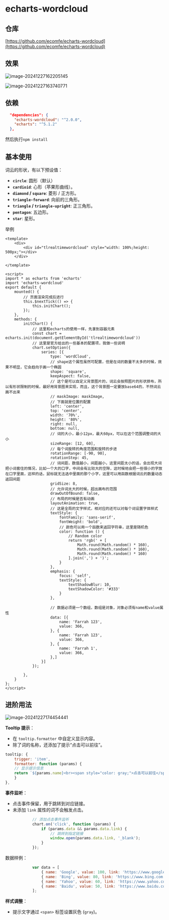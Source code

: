 # echarts-wordcloud

## 仓库

[https://github.com/ecomfe/echarts-wordcloud](https://github.com/ecomfe/echarts-wordcloud)

## 效果

![image-20241227162205145](http://cdn.qiniu.liyansheng.top/img/image-20241227162205145.png)

![image-20241227163740771](http://cdn.qiniu.liyansheng.top/img/image-20241227163740771.png)

## 依赖

```json
  "dependencies": {
    "echarts-wordcloud": "^2.0.0",
    "echarts": "^5.1.2"
  },
```

然后执行`npm install`

## 基本使用

词云的形状，有以下预设值：

- **`circle`**: 圆形（默认）
- **`cardioid`**: 心形（苹果形曲线）。
- **`diamond` / `square`**: 菱形 / 正方形。
- **`triangle-forward`**: 向前的三角形。
- **`triangle` / `triangle-upright`**: 正三角形。
- **`pentagon`**: 五边形。
- **`star`**: 星形。

举例

```vue
<template>
    <div>
        <div id="tlrealtimewordcloud" style="width: 100%;height: 500px;"></div>
    </div>

</template>

<script>
import * as echarts from 'echarts'
import 'echarts-wordcloud'
export default {
    mounted() {
        // 页面渲染完成后进行
        this.$nextTick(() => {
            this.initChart();
        });
    },
    methods: {
        initChart() {
            // 这里和echarts的使用一样，先拿到容器元素
            const chart = echarts.init(document.getElementById('tlrealtimewordcloud'))
            // 这里是官方给出的一些基本的配置项，我做一些说明
            chart.setOption({
                series: [{
                    type: 'wordCloud',
                    // shape这个属性虽然可配置，但是在词的数量不太多的时候，效果不明显，它会趋向于画一个椭圆
                    shape: 'square',
                    keepAspect: false,
                    // 这个是可以自定义背景图片的，词云会按照图片的形状排布，所以有形状限制的时候，最好用背景图来实现，而且，这个背景图一定要放base64的，不然词云画不出来
                    // maskImage: maskImage,
                    // 下面就是位置的配置
                    left: 'center',
                    top: 'center',
                    width: '70%',
                    height: '80%',
                    right: null,
                    bottom: null,
                    // 词的大小，最小12px，最大60px，可以在这个范围调整词的大小
                    sizeRange: [12, 60],
                    // 每个词旋转的角度范围和旋转的步进
                    rotationRange: [-90, 90],
                    rotationStep: 45,
                    // 词间距，数值越小，间距越小，这里间距太小的话，会出现大词把小词套住的情况，比如一个大的口字，中间会有比较大的空隙，这时候他会把一些很小的字放在口字里面，这样的话，鼠标就无法选中里面的那个小字，这里可以用函数根据词云的数量动态返回间距
                    gridSize: 8,
                    // 允许词太大的时候，超出画布的范围
                    drawOutOfBound: false,
                    // 布局的时候是否有动画
                    layoutAnimation: true,
                    // 这是全局的文字样式，相对应的还可以对每个词设置字体样式
                    textStyle: {
                        fontFamily: 'sans-serif',
                        fontWeight: 'bold',
                        // 颜色可以用一个函数来返回字符串，这里是随机色
                        color: function () {
                            // Random color
                            return 'rgb(' + [
                                Math.round(Math.random() * 160),
                                Math.round(Math.random() * 160),
                                Math.round(Math.random() * 160)
                            ].join(',') + ')';
                        }
                    },
                    emphasis: {
                        focus: 'self',
                        textStyle: {
                            textShadowBlur: 10,
                            textShadowColor: '#333'
                        }
                    },

                    // 数据必须是一个数组，数组是对象，对象必须有name和value属性
                    data: [{
                        name: 'Farrah 123',
                        value: 366,
                    }, {
                        name: 'Farrah 123',
                        value: 366,
                    }, {
                        name: 'Farrah 1',
                        value: 366,
                    },]
                }]
            });

        },
    }
};
</script>

```

## 进阶用法

![image-20241227174454441](http://cdn.qiniu.liyansheng.top/img/image-20241227174454441.png)

**Tooltip 提示**：

- 在 `tooltip.formatter` 中自定义显示内容。
- 除了词的名称，还添加了提示“点击可以前往”。

```javascript
tooltip: {
    trigger: 'item',
    formatter: function (params) {
    // 显示提示信息
    return `${params.name}<br><span style="color: gray;">点击可以前往</span>`;
    }
},
```

**事件监听**：

- 点击事件保留，用于跳转到对应链接。
- 未添加 `link` 属性的词不会触发点击。

```js
            // 添加点击事件监听
            chart.on('click', function (params) {
                if (params.data && params.data.link) {
                    // 跳转到指定链接
                    window.open(params.data.link, '_blank');
                }
            });
```

数据样例：

```js
            var data = [
                { name: 'Google', value: 100, link: 'https://www.google.com' },
                { name: 'Bing', value: 80, link: 'https://www.bing.com' },
                { name: 'Yahoo', value: 60, link: 'https://www.yahoo.com' },
                { name: 'Baidu', value: 50, link: 'https://www.baidu.com' }
            ];
```

**样式调整**：

- 提示文字通过 `<span>` 标签设置灰色 (`gray`)。
